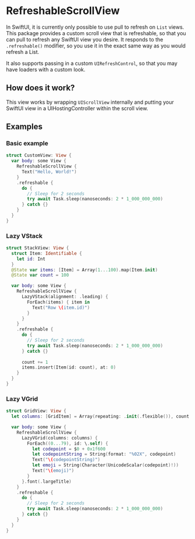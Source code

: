 # RefreshableScrollView

In SwiftUI, it is currently only possible to use pull to refresh on `List` views. This package provides a custom scroll view that is refreshable, so that you can pull to refresh any SwiftUI view you desire. 
It responds to the `.refreshable()` modifier, so you use it in the exact same way as you would refresh a List.

It also supports passing in a custom `UIRefreshControl`, so that you may have loaders with a custom look.

## How does it work?

This view works by wrapping `UIScrollView` internally and putting your SwiftUI view in a UIHostingController within the scroll view.

## Examples

### Basic example

```swift
struct CustomView: View {
  var body: some View {
    RefreshableScrollView {
      Text("Hello, World!")
    }
    .refreshable {
      do {
        // Sleep for 2 seconds
        try await Task.sleep(nanoseconds: 2 * 1_000_000_000)
      } catch {}
    }
  }
}
```

### Lazy VStack

```swift
struct StackView: View {
  struct Item: Identifiable {
    let id: Int
  }
  @State var items: [Item] = Array(1...100).map(Item.init)
  @State var count = 100

  var body: some View {
    RefreshableScrollView {
      LazyVStack(alignment: .leading) {
        ForEach(items) { item in
          Text("Row \(item.id)")
        }
      }
    }
    .refreshable {
      do {
        // Sleep for 2 seconds
        try await Task.sleep(nanoseconds: 2 * 1_000_000_000)
      } catch {}
      
      count += 1
      items.insert(Item(id: count), at: 0)
    }
  }
}
```

### Lazy VGrid

```swift
struct GridView: View {
  let columns: [GridItem] = Array(repeating: .init(.flexible()), count: 2)

  var body: some View {
    RefreshableScrollView {
      LazyVGrid(columns: columns) {
        ForEach((0...79), id: \.self) {
          let codepoint = $0 + 0x1f600
          let codepointString = String(format: "%02X", codepoint)
          Text("\(codepointString)")
          let emoji = String(Character(UnicodeScalar(codepoint)!))
          Text("\(emoji)")
        }
      }.font(.largeTitle)
    }
    .refreshable {
      do {
        // Sleep for 2 seconds
        try await Task.sleep(nanoseconds: 2 * 1_000_000_000)
      } catch {}
    }
  }
}
```
